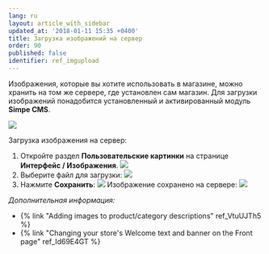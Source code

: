 ```yaml
---
lang: ru
layout: article_with_sidebar
updated_at: '2018-01-11 15:35 +0400'
title: Загрузка изображений на сервер
order: 90
published: false
identifier: ref_imgupload
---
```

Изображения, которые вы хотите использовать в магазине, можно хранить на том же сервере, где установлен сам магазин. Для загрузки изображений понадобится установленный и активированный модуль **Simpe CMS**.

![]({{site.baseurl}}/attachments/8749761/8717800.png)

Загрузка изображения на сервер:

1.  Откройте раздел **Пользовательские картинки** на странице **Интерфейс / Изображения**.
    ![]({{site.baseurl}}/attachments/8749761/8717801.png)
2.  Выберите файл для загрузки:
    ![]({{site.baseurl}}/attachments/8749761/8717802.png)
3.  Нажмите **Сохранить**:
    ![]({{site.baseurl}}/attachments/8749761/8717803.png)
    Изображение сохранено на сервере:
    ![]({{site.baseurl}}/attachments/8749761/8717804.png)

_Дополнительная информация:_

*   {% link "Adding images to product/category descriptions" ref_VtuUJTh5 %}
*   {% link "Changing your store's Welcome text and banner on the Front page" ref_Id69E4GT %}